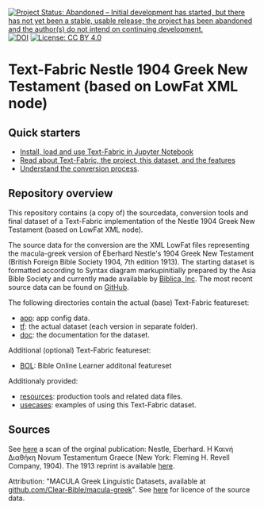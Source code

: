 [![Project Status: Abandoned – Initial development has started, but there has not yet been a stable, usable release; the project has been abandoned and the author(s) do not intend on continuing development.](https://www.repostatus.org/badges/latest/abandoned.svg)](https://www.repostatus.org/#abandoned) [![DOI](https://zenodo.org/badge/DOI/10.5281/zenodo.10182594.svg)](https://doi.org/10.5281/zenodo.10182594) [![License: CC BY 4.0](https://img.shields.io/badge/License-CC_BY%204.0-lightgrey.svg)](https://creativecommons.org/licenses/by/4.0/)


# Text-Fabric Nestle 1904 Greek New Testament (based on LowFat XML node)

## Quick starters
* [Install, load and use Text-Fabric in Jupyter Notebook](https://nbviewer.org/github/tonyjurg/Nestle1904LFT/blob/main/docs/usecases/load_text_fabric.ipynb)
* [Read about Text-Fabric, the project, this dataset, and the features](https://tonyjurg.github.io/Nestle1904LFT/)
* [Understand the conversion process](https://nbviewer.org/github/tonyjurg/Nestle1904LFT/tree/main/resources/converter/).

## Repository overview

This repository contains (a copy of) the sourcedata, conversion tools and final dataset of a Text-Fabric implementation of the Nestle 1904 Greek New Testament (based on LowFat XML node).

The source data for the conversion are the XML LowFat files representing the macula-greek version of Eberhard Nestle's 1904 Greek New Testament (British Foreign Bible Society 1904, 7th edition 1913). The starting dataset is formatted according to Syntax diagram markupinitially prepared by the Asia Bible Society and currently made available by [Biblica, Inc](https://www.biblica.com/). The most recent source data can be found on [GitHub](https://github.com/Clear-Bible/macula-greek/tree/main/Nestle1904/lowfat).

The following directories contain the actual (base) Text-Fabric featureset:
 * [app](app#readme): app config data.
 * [tf](tf/#readme): the actual dataset (each version in separate folder).
 * [doc](docs/home.md#readme): the documentation for the dataset.

Additional (optional) Text-Fabric featureset:
 * [BOL](add_features/BOL): Bible Online Learner additonal featureset
 
Additionaly provided:
 * [resources](resources#readme): production tools and related data files.
 * [usecases](docs/usecases#readme): examples of using this Text-Fabric dataset.

## Sources
 
See [here](https://archive.org/details/the-greek-new-testament-nestle-1904-us-edition/mode/2up) a scan of the orginal publication: Nestle, Eberhard. Η Καινή Διαθήκη Novum Testamentum Graece (New York: Fleming H. Revell Company, 1904). The 1913 reprint is available [here](https://archive.org/details/hkainediathekete00lond/).
 
Attribution: "MACULA Greek Linguistic Datasets, available at [github.com/Clear-Bible/macula-greek](https://github.com/Clear-Bible/macula-greek)". See [here](docs/legal.md#readme) for licence of the source data.
